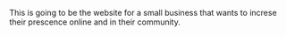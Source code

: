 This is going to be the website for a small business that wants to increse their prescence online and in their community. 
